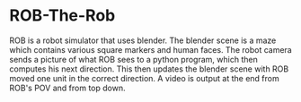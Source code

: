# ROB-The-Rob
ROB is a robot simulator that uses blender. The blender scene is a maze which contains various square markers and human faces. The robot camera sends a picture of what ROB sees to a python program, which then computes his next direction. This then updates the blender scene with ROB moved one unit in the correct direction. A video is output at the end from ROB's POV and from top down. 
